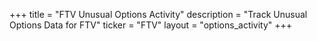 +++
title = "FTV Unusual Options Activity"
description = "Track Unusual Options Data for FTV"
ticker = "FTV"
layout = "options_activity"
+++

